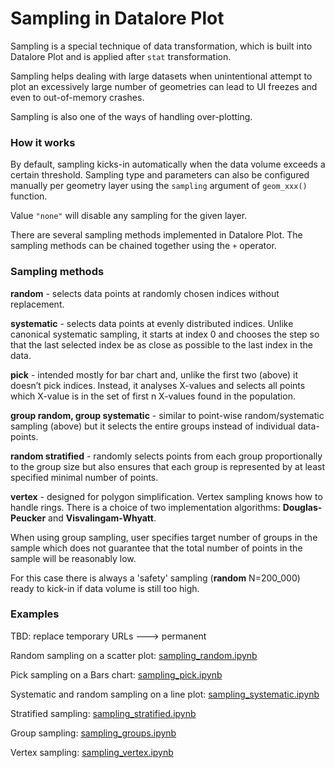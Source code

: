 # Sampling in Datalore Plot

Sampling is a special technique of data transformation, which is built into Datalore Plot and is applied after `stat` transformation.

Sampling helps dealing with large datasets when unintentional attempt to plot an excessively large number of geometries can lead to UI freezes and even to out-of-memory crashes. 

Sampling is also one of the ways of handling over-plotting.

### How it works

By default, sampling kicks-in automatically when the data volume exceeds a certain threshold. 
Sampling type and parameters can also be configured manually per geometry layer using the `sampling` argument of `geom_xxx()` function. 

Value `"none"` will disable any sampling for the given layer.

There are several sampling methods implemented in Datalore Plot. The sampling methods can be chained together using the `+` operator.

### Sampling methods

**random** - selects data points at randomly chosen indices without replacement.

**systematic** - selects data points at evenly distributed indices. Unlike canonical systematic sampling, it starts at index 0 and chooses the step so that the last selected index be as close as possible to the last index in the data.

**pick** - intended mostly for bar chart and, unlike the first two (above) it doesn’t pick indices. Instead, it analyses X-values and selects all points which X-value is in the set of first n X-values found in the population.

**group random, group systematic** - similar to point-wise random/systematic sampling (above) but it selects the entire groups instead of individual data-points.

**random stratified** - randomly selects points from each group proportionally to the group size but also ensures that each group is represented by at least specified minimal number of points.

**vertex** - designed for polygon simplification. Vertex sampling knows how to handle rings. There is a choice of two implementation algorithms: **Douglas-Peucker** and **Visvalingam-Whyatt**. 

When using group sampling, user specifies target number of groups in the sample which does not guarantee that the total number of points in the sample will be reasonably low.

For this case there is always a 'safety' sampling (**random** N=200_000) ready to kick-in if data volume is still too high.


### Examples

TBD: replace temporary URLs ---> permanent

Random sampling on a scatter plot: 
[sampling_random.ipynb](https://nbviewer.jupyter.org/github/alshan/jupyter-examples/blob/master/notebooks/sampling_random.ipynb)

Pick sampling on a Bars chart: 
[sampling_pick.ipynb](https://nbviewer.jupyter.org/github/alshan/jupyter-examples/blob/master/notebooks/sampling_pick.ipynb)

Systematic and random sampling on a line plot: 
[sampling_systematic.ipynb](https://nbviewer.jupyter.org/github/alshan/jupyter-examples/blob/master/notebooks/sampling_systematic.ipynb)

Stratified sampling: 
[sampling_stratified.ipynb](https://nbviewer.jupyter.org/github/alshan/jupyter-examples/blob/master/notebooks/sampling_stratified.ipynb)

Group sampling:
[sampling_groups.ipynb](https://nbviewer.jupyter.org/github/alshan/jupyter-examples/blob/master/notebooks/sampling_groups.ipynb)

Vertex sampling:
[sampling_vertex.ipynb](https://nbviewer.jupyter.org/github/alshan/jupyter-examples/blob/master/notebooks/sampling_vertex.ipynb)
